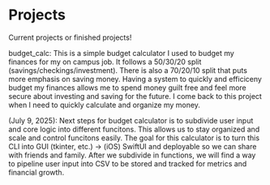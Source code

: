 # Projects
Current projects or finished projects!

budget_calc: This is a simple budget calculator I used to budget my finances for my on campus job. It follows a 50/30/20 split (savings/checkings/investment). There is also a 70/20/10 split that puts more emphasis on saving money. Having a system to quickly and efficiceny budget my finances allows me to spend money guilt free and feel more secure about investing and saving for the future. I come back to this project when I need to quickly calculate and organize my money. 

(July 9, 2025): Next steps for budget calculator is to subdivide user input and core logic into different funcitons. This allows us to stay organized and scale and control funcitons easily. The goal for this calculator is to turn this CLI into GUI (tkinter, etc.) -> (iOS) SwiftUI and deployable so we can share with friends and family. After we subdivide in functions, we will find a way to pipeline user input into CSV to be stored and tracked for metrics and financial growth. 
